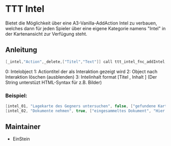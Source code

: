 # TTT Intel

Bietet die Möglichkeit über eine A3-Vanilla-AddAction Intel zu verbauen, welches dann für jeden Spieler über eine eigene Kategorie namens "Intel" in der Kartenansicht zur Verfügung steht.

## Anleitung

```c++
[_intel,"Action",_delete,["Titel","Text"]] call ttt_intel_fnc_addIntel;
```

0: Intelobject <OBJECT>
1: Actiontitel der als Interaktion gezeigt wird <STRING> 
2: Object nach Interaktion löschen (ausblenden) <BOOL>
3: Intelinhalt <ARRAY> format [Titel <STRING>, Inhalt <STRING>] (Der String unterstüzt HTML-Syntax für z.B. Bilder)

### Beispiel:

```c++
[intel_01, "Lagekarte des Gegners untersuchen", false, ["gefundene Karte", "<img image='pictures\Karte_v3.paa' width=370 height=370/>"]] call ttt_intel_fnc_addIntel;
[intel_02, "Dokumente nehmen", true, ["eingesammeltes Dokument", "Hier stehen wichtige Informationen"]] call ttt_intel_fnc_addIntel;
```

## Maintainer

- EinStein
